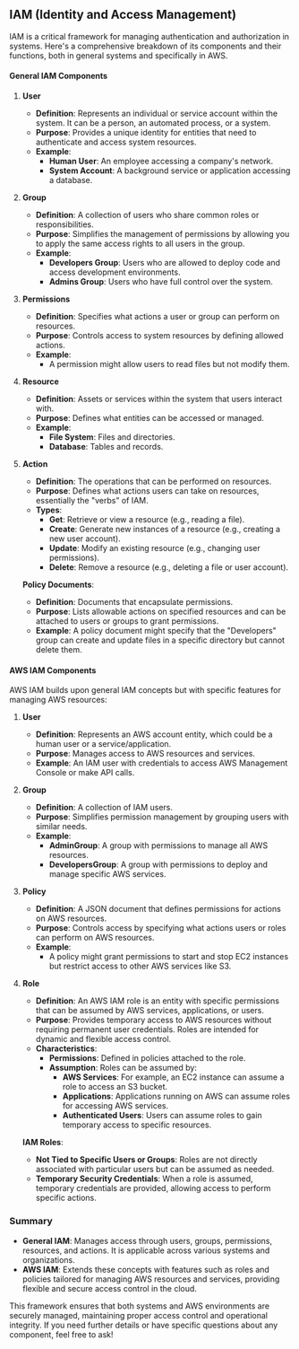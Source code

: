 ## IAM (Identity and Access Management)

IAM is a critical framework for managing authentication and authorization in systems. Here's a comprehensive breakdown of its components and their functions, both in general systems and specifically in AWS.

#### General IAM Components

1. **User**
   - **Definition**: Represents an individual or service account within the system. It can be a person, an automated process, or a system.
   - **Purpose**: Provides a unique identity for entities that need to authenticate and access system resources.
   - **Example**: 
     - **Human User**: An employee accessing a company's network.
     - **System Account**: A background service or application accessing a database.

2. **Group**
   - **Definition**: A collection of users who share common roles or responsibilities.
   - **Purpose**: Simplifies the management of permissions by allowing you to apply the same access rights to all users in the group.
   - **Example**: 
     - **Developers Group**: Users who are allowed to deploy code and access development environments.
     - **Admins Group**: Users who have full control over the system.

3. **Permissions**
   - **Definition**: Specifies what actions a user or group can perform on resources.
   - **Purpose**: Controls access to system resources by defining allowed actions.
   - **Example**:
     - A permission might allow users to read files but not modify them.

4. **Resource**
   - **Definition**: Assets or services within the system that users interact with.
   - **Purpose**: Defines what entities can be accessed or managed.
   - **Example**: 
     - **File System**: Files and directories.
     - **Database**: Tables and records.

5. **Action**
   - **Definition**: The operations that can be performed on resources.
   - **Purpose**: Defines what actions users can take on resources, essentially the "verbs" of IAM.
   - **Types**:
     - **Get**: Retrieve or view a resource (e.g., reading a file).
     - **Create**: Generate new instances of a resource (e.g., creating a new user account).
     - **Update**: Modify an existing resource (e.g., changing user permissions).
     - **Delete**: Remove a resource (e.g., deleting a file or user account).

   **Policy Documents**:
   - **Definition**: Documents that encapsulate permissions.
   - **Purpose**: Lists allowable actions on specified resources and can be attached to users or groups to grant permissions.
   - **Example**: A policy document might specify that the "Developers" group can create and update files in a specific directory but cannot delete them.

#### AWS IAM Components

AWS IAM builds upon general IAM concepts but with specific features for managing AWS resources:

1. **User**
   - **Definition**: Represents an AWS account entity, which could be a human user or a service/application.
   - **Purpose**: Manages access to AWS resources and services.
   - **Example**: An IAM user with credentials to access AWS Management Console or make API calls.

2. **Group**
   - **Definition**: A collection of IAM users.
   - **Purpose**: Simplifies permission management by grouping users with similar needs.
   - **Example**: 
     - **AdminGroup**: A group with permissions to manage all AWS resources.
     - **DevelopersGroup**: A group with permissions to deploy and manage specific AWS services.

3. **Policy**
   - **Definition**: A JSON document that defines permissions for actions on AWS resources.
   - **Purpose**: Controls access by specifying what actions users or roles can perform on AWS resources.
   - **Example**: 
     - A policy might grant permissions to start and stop EC2 instances but restrict access to other AWS services like S3.

4. **Role**
   - **Definition**: An AWS IAM role is an entity with specific permissions that can be assumed by AWS services, applications, or users.
   - **Purpose**: Provides temporary access to AWS resources without requiring permanent user credentials. Roles are intended for dynamic and flexible access control.
   - **Characteristics**:
     - **Permissions**: Defined in policies attached to the role.
     - **Assumption**: Roles can be assumed by:
       - **AWS Services**: For example, an EC2 instance can assume a role to access an S3 bucket.
       - **Applications**: Applications running on AWS can assume roles for accessing AWS services.
       - **Authenticated Users**: Users can assume roles to gain temporary access to specific resources.

   **IAM Roles**:
   - **Not Tied to Specific Users or Groups**: Roles are not directly associated with particular users but can be assumed as needed.
   - **Temporary Security Credentials**: When a role is assumed, temporary credentials are provided, allowing access to perform specific actions.

### Summary

- **General IAM**: Manages access through users, groups, permissions, resources, and actions. It is applicable across various systems and organizations.
- **AWS IAM**: Extends these concepts with features such as roles and policies tailored for managing AWS resources and services, providing flexible and secure access control in the cloud.

This framework ensures that both systems and AWS environments are securely managed, maintaining proper access control and operational integrity. If you need further details or have specific questions about any component, feel free to ask!
